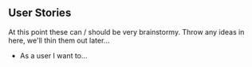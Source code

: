 User Stories
------------

At this point these can / should be very brainstormy. Throw any ideas in here, we'll thin them out later...

 * As a user I want to...
